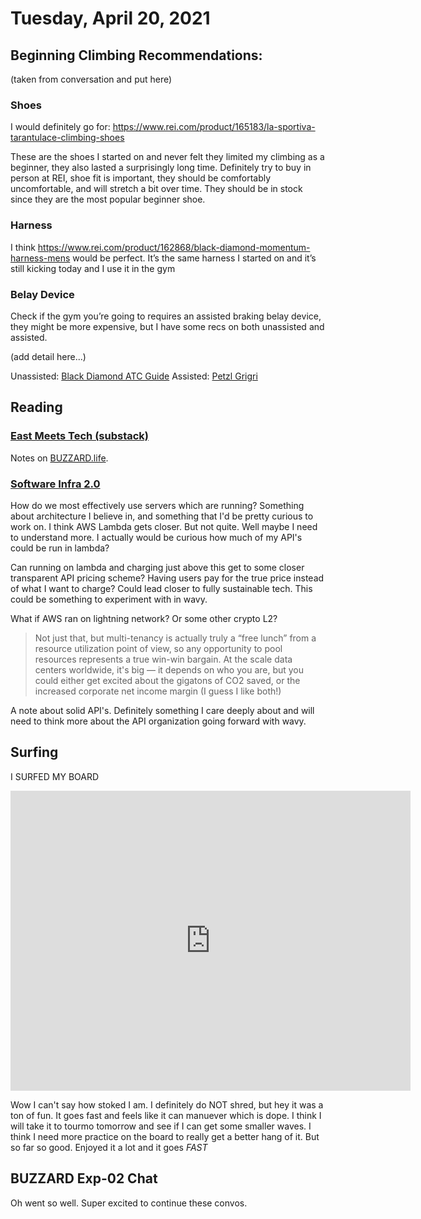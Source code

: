 # Tuesday, April 20, 2021

## Beginning Climbing Recommendations:

(taken from conversation and put here)

### Shoes

I would definitely go for: https://www.rei.com/product/165183/la-sportiva-tarantulace-climbing-shoes

These are the shoes I started on and never felt they limited my climbing as a beginner, they also lasted a surprisingly long time. Definitely try to buy in person at REI, shoe fit is important, they should be comfortably uncomfortable, and will stretch a bit over time. They should be in stock since they are the most popular beginner shoe.

### Harness

I think https://www.rei.com/product/162868/black-diamond-momentum-harness-mens would be perfect. It’s the same harness I started on and it’s still kicking today and I use it in the gym

### Belay Device

Check if the gym you’re going to requires an assisted braking belay device, they might be more expensive, but I have some recs on both unassisted and assisted.

(add detail here...)

Unassisted: [Black Diamond ATC Guide](https://www.rei.com/product/149644/black-diamond-atc-guide-belay-device)
Assisted: [Petzl Grigri](https://www.rei.com/product/151970/petzl-grigri-belay-device)

## Reading

### [East Meets Tech (substack)](https://thetripreport.substack.com/p/east-meets-tech)

Notes on [BUZZARD.life](https://buzzard.life).

### [Software Infra 2.0](https://erikbern.com/2021/04/19/software-infrastructure-2.0-a-wishlist.html)

How do we most effectively use servers which are running?
Something about architecture I believe in, and something that I'd 
be pretty curious to work on. I think AWS Lambda gets closer. 
But not quite.
Well maybe I need to understand more. I actually would be curious
how much of my API's could be run in lambda?

Can running on lambda and charging just above this get to some
closer transparent API pricing scheme? Having users pay for 
the true price instead of what I want to charge? Could lead
closer to fully sustainable tech. This could be something
to experiment with in wavy.

What if AWS ran on lightning network? Or some other crypto L2?

> Not just that, but multi-tenancy is actually truly a “free lunch” from a resource utilization point of view, so any opportunity to pool resources represents a true win-win bargain. At the scale data centers worldwide, it's big — it depends on who you are, but you could either get excited about the gigatons of CO2 saved, or the increased corporate net income margin (I guess I like both!)

A note about solid API's. Definitely something I care deeply about
and will need to think more about the API organization going forward
with wavy.

## Surfing

I SURFED MY BOARD

<iframe
    width="640"
    height="480"
    src="https://www.youtube.com/embed/YXpz0-qh3PM"
    frameborder="0"
    allow="autoplay; encrypted-media"
    allowfullscreen
>
</iframe>

Wow I can't say how stoked I am. I definitely do NOT shred, but
hey it was a ton of fun. It goes fast and feels like it can
manuever which is dope. I think I will take it to tourmo tomorrow
and see if I can get some smaller waves. I think I need more 
practice on the board to really get a better hang of it. But 
so far so good. Enjoyed it a lot and it goes *FAST*

## BUZZARD Exp-02 Chat

Oh went so well. Super excited to continue these convos.